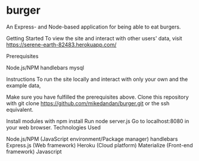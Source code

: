 # burger

An Express- and Node-based application for being able to eat burgers.

Getting Started To view the site and interact with other users' data, visit https://serene-earth-82483.herokuapp.com/

Prerequisites

Node.js/NPM
handlebars
mysql

Instructions To run the site locally and interact with only your own and the example data,

Make sure you have fulfilled the prerequisites above. Clone this repository with git clone https://github.com/mikedandan/burger.git or the ssh equivalent.

Install modules with npm install
Run node server.js
Go to localhost:8080 in your web browser.
Technologies Used

Node.js/NPM (JavaScript environment/Package manager)
handlebars
Express.js (Web framework)
Heroku (Cloud platform)
Materialize (Front-end framework)
Javascript
